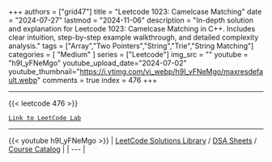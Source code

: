 
+++
authors = ["grid47"]
title = "Leetcode 1023: Camelcase Matching"
date = "2024-07-27"
lastmod = "2024-11-06"
description = "In-depth solution and explanation for Leetcode 1023: Camelcase Matching in C++. Includes clear intuition, step-by-step example walkthrough, and detailed complexity analysis."
tags = ["Array","Two Pointers","String","Trie","String Matching"]
categories = [
    "Medium"
]
series = ["Leetcode"]
img_src = ""
youtube = "h9I_yFNeMgo"
youtube_upload_date="2024-07-02"
youtube_thumbnail="https://i.ytimg.com/vi_webp/h9I_yFNeMgo/maxresdefault.webp"
comments = true
index = 476
+++



---
{{< leetcode 476 >}}

[`Link to LeetCode Lab`](https://leetcode.com/problems/camelcase-matching/description/)

---
{{< youtube h9I_yFNeMgo >}}
| [LeetCode Solutions Library](https://grid47.xyz/leetcode/) / [DSA Sheets](https://grid47.xyz/sheets/) / [Course Catalog](https://grid47.xyz/courses/) |
| --- |
